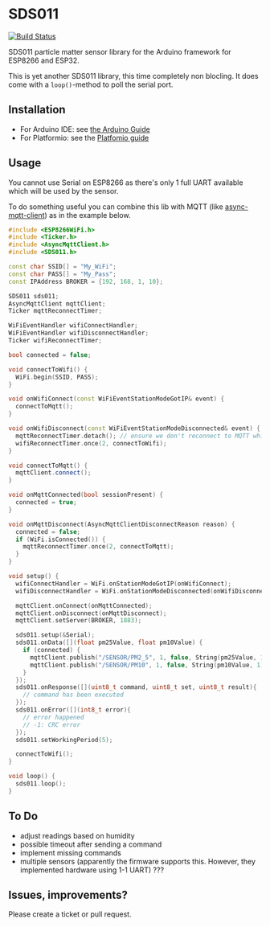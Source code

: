 # SDS011

[![Build Status](https://travis-ci.com/bertmelis/SDS011.svg?branch=master)](https://travis-ci.com/bertmelis/SDS011)

SDS011 particle matter sensor library for the Arduino framework for ESP8266 and ESP32.

This is yet another SDS011 library, this time completely non blocling. It does come with a `loop()`-method to poll the serial port.

## Installation

* For Arduino IDE: see [the Arduino Guide](https://www.arduino.cc/en/Guide/Libraries#toc4)
* For Platformio: see the [Platfomio guide](http://docs.platformio.org/en/latest/projectconf/section_env_library.html)

## Usage

You cannot use Serial on ESP8266 as there's only 1 full UART available which will be used by the sensor.

To do something useful you can combine this lib with MQTT (like [async-mqtt-client](https://github.com/marvinroger/async-mqtt-client)) as in the example below.

```C++
#include <ESP8266WiFi.h>
#include <Ticker.h>
#include <AsyncMqttClient.h>
#include <SDS011.h>

const char SSID[] = "My_WiFi";
const char PASS[] = "My_Pass";
const IPAddress BROKER = {192, 168, 1, 10};

SDS011 sds011;
AsyncMqttClient mqttClient;
Ticker mqttReconnectTimer;

WiFiEventHandler wifiConnectHandler;
WiFiEventHandler wifiDisconnectHandler;
Ticker wifiReconnectTimer;

bool connected = false;

void connectToWifi() {
  WiFi.begin(SSID, PASS);
}

void onWifiConnect(const WiFiEventStationModeGotIP& event) {
  connectToMqtt();
}

void onWifiDisconnect(const WiFiEventStationModeDisconnected& event) {
  mqttReconnectTimer.detach(); // ensure we don't reconnect to MQTT while reconnecting to Wi-Fi
  wifiReconnectTimer.once(2, connectToWifi);
}

void connectToMqtt() {
  mqttClient.connect();
}

void onMqttConnected(bool sessionPresent) {
  connected = true;
}

void onMqttDisconnect(AsyncMqttClientDisconnectReason reason) {
  connected = false;
  if (WiFi.isConnected()) {
    mqttReconnectTimer.once(2, connectToMqtt);
  }
}

void setup() {
  wifiConnectHandler = WiFi.onStationModeGotIP(onWifiConnect);
  wifiDisconnectHandler = WiFi.onStationModeDisconnected(onWifiDisconnect);

  mqttClient.onConnect(onMqttConnected);
  mqttClient.onDisconnect(onMqttDisconnect);
  mqttClient.setServer(BROKER, 1883);

  sds011.setup(&Serial);
  sds011.onData([](float pm25Value, float pm10Value) {
    if (connected) {
      mqttClient.publish("/SENSOR/PM2_5", 1, false, String(pm25Value, 1).c_str());
      mqttClient.publish("/SENSOR/PM10", 1, false, String(pm10Value, 1).c_str());
    }
  });
  sds011.onResponse([](uint8_t command, uint8_t set, uint8_t result){
    // command has been executed
  });
  sds011.onError([](int8_t error){
    // error happened
    // -1: CRC error
  });
  sds011.setWorkingPeriod(5);

  connectToWifi();
}

void loop() {
  sds011.loop();
}

```

## To Do

- adjust readings based on humidity
- possible timeout after sending a command
- implement missing commands
- multiple sensors (apparently the firmware supports this. However, they implemented hardware using 1-1 UART) ???

## Issues, improvements?

Please create a ticket or pull request.
